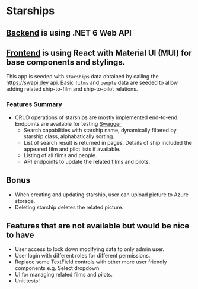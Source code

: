 # Starships
## [Backend](API) is using .NET 6 Web API 
## [Frontend](client) is using React with Material UI (MUI) for base components and stylings.

This app is seeded with `starships` data obtained by calling the https://swapi.dev api. Basic `films` and `people` data are seeded to allow adding related ship-to-film and ship-to-pilot relations.

### Features Summary
* CRUD operations of starships are mostly implemented end-to-end. Endpoints are available for testing [Swagger](http://localhost:5293/swagger/index.html)
  * Search capabilities with starship name, dynamically filtered by starship class, alphabatically sorting.
  * List of search result is returned in pages. Details of ship included the appeared film and pilot lists if available.
  * Listing of all films and people.
  * API endpoints to update the related films and pilots.

## Bonus
* When creating and updating starship, user can upload picture to Azure storage.
* Deleting starship deletes the related picture.

## Features that are not available but would be nice to have
* User access to lock down modifying data to only admin user.
* User login with different roles for different permissions.
* Replace some TextField controls with other more user friendly components e.g. Select dropdown
* UI for managing related films and pilots.
* Unit tests!
